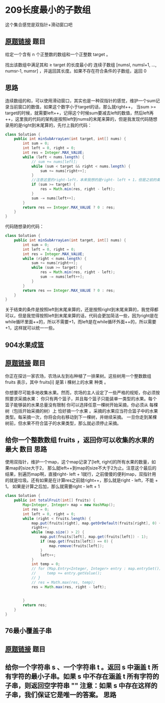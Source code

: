209长度最小的子数组
===

这个集合感觉是双指针+滑动窗口吧

[原题链接](https://leetcode-cn.com/problems/minimum-size-subarray-sum/)
题目
---

给定一个含有 n 个正整数的数组和一个正整数 target 。

找出该数组中满足其和 ≥ target 的长度最小的 连续子数组 [numsl, numsl+1, ..., numsr-1, numsr] ，并返回其长度。如果不存在符合条件的子数组，返回 0

思路
---

连续数组的和，可以使用滑动窗口，其实也是一种双指针的感觉，维护一个sum记录当前窗口的数值，如果这个数字小于target的话，那么就right++， 当sum >= target的时候，就需要left++，记得这个时候sum要减去left的数值，然后left再++，这里我的代码的架构是按照left到nums的末尾来算的，但是我发现代码随想录用的是right到末尾算的，先付上我的代码：

``` java
class Solution {
    public int minSubArrayLen(int target, int[] nums) {
        int sum = 0;
        int left = 0, right = 0;
        int res = Integer.MAX_VALUE;
        while (left < nums.length) {
            // sum += nums[left];
            while (sum < target && right < nums.length) {
                sum += nums[right++];
            }
            //注意这里的right-left，本来我想的是right- left + 1，但是之前的条件right是已经++过的，所以就不需要+1了
            if (sum >= target) {
                res = Math.min(res, right - left);
            }
            sum -= nums[left++];
        }
        return res == Integer.MAX_VALUE ? 0 : res;
    }
}
```

代码随想录的代码：

``` java
class Solution {
    public int minSubArrayLen(int target, int[] nums) {
        int sum = 0;
        int left = 0, right = 0;
        int res = Integer.MAX_VALUE;
        while (right < nums.length) {
            sum += nums[right++];
            while (sum >= target) {
                res = Math.min(res, right - left);
                sum -= nums[left++];
            }
        }
        return res == Integer.MAX_VALUE ? 0 : res;
    }
}
```

关于结束的条件是按照left到末尾来算的，还是按照right到末尾来算的，我觉得都可以，但是我觉得按照left到末尾来算的话，代码会更加简洁一些，因为right是在while循环里面++的，所以不需要+1，而left是在while循环外面++的，所以需要+1，这样就可以统一一些。

904水果成篮
---

[原题链接](https://leetcode-cn.com/problems/fruit-into-baskets/)
题目
---

你正在探访一家农场，农场从左到右种植了一排果树。这些树用一个整数数组 fruits 表示，其中 fruits[i] 是第 i 棵树上的水果 种类 。

你想要尽可能多地收集水果。然而，农场的主人设定了一些严格的规矩，你必须按照要求采摘水果：
    你只有两个篮子，并且每个篮子只能装单一类型的水果。每个篮子能够装的水果总量没有限制
    你可以选择任意一棵树开始采摘，你必须从 每棵 树（包括开始采摘的树）上 恰好摘一个水果 。采摘的水果应当符合篮子中的水果类型。每采摘一次，你将会向右移动到下一棵树，并继续采摘。
    一旦你走到某棵树前，但水果不符合篮子的水果类型，那么就必须停止采摘。

给你一个整数数组 fruits ，返回你可以收集的水果的 最大 数目
思路
---

使用双指针，维护一个map，这个map记录了[left, right]的所有水果的数量，如果map的size大于2， 那么就left++到map的size不大于2为止。注意这个最后的结果，别遍历map啊，直接right- left + 1就行，之前傻傻的便利map，双指针用的就是垃圾。还有如果是在计算res之前就right++，那么就是right - left，不能 + 1。 如果是计算之后加，那么就需要right - left + 1

``` java
class Solution {
    public int totalFruit(int[] fruits) {
        Map<Integer, Integer> map = new HashMap();
        int res = 0;
        int left = 0, right = 0; 
        while (right < fruits.length) {
            map.put(fruits[right], map.getOrDefault(fruits[right], 0) + 1);
            right++;
            while (map.size() > 2) {
                map.put(fruits[left], map.get(fruits[left]) - 1);
                if (map.get(fruits[left]) == 0) {
                    map.remove(fruits[left]);
                }
                left++;
            }
            int temp = 0;
            // for (Map.Entry<Integer, Integer> entry : map.entrySet()) {
            //     temp += entry.getValue();
            // }
            // res = Math.max(res, temp);
            res = Math.max(res, right - left);
          
            
        }
        return res;
    }
}
```

76最小覆盖子串
---

[原题链接](https://leetcode-cn.com/problems/minimum-window-substring/)
题目
---

给你一个字符串 s 、一个字符串 t 。返回 s 中涵盖 t 所有字符的最小子串。如果 s 中不存在涵盖 t 所有字符的子串，则返回空字符串 "" 
注意：如果 s 中存在这样的子串，我们保证它是唯一的答案。
思路
---


